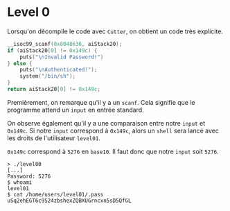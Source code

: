 # Level 0

Lorsqu'on décompile le code avec `Cutter`, on obtient un code très explicite.

```C
__isoc99_scanf(0x8048636, aiStack20);
if (aiStack20[0] != 0x149c) {
	puts("\nInvalid Password!")
} else {
	puts("\nAuthenticated!");
	system("/bin/sh");
}
return aiStack20[0] != 0x149c;
```

Premièrement, on remarque qu'il y a un `scanf`. Cela signifie que le programme attend un `input` en entrée standard.

On observe également qu'il y a une comparaison entre notre `input` et `0x149c`.
Si notre `input` correspond à `0x149c`, alors un `shell` sera lancé avec les droits de l'utilisateur `level01`.

`0x149c` correspond à `5276` en `base10`. 
Il faut donc que notre `input` soit `5276`.

```
> ./level00
[...]
Password: 5276
$ whoami
level01
$ cat /home/users/level01/.pass
uSq2ehEGT6c9S24zbshexZQBXUGrncxn5sD5QfGL
```